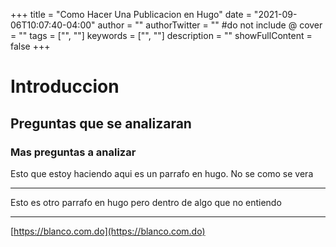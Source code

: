 +++
title = "Como Hacer Una Publicacion en Hugo"
date = "2021-09-06T10:07:40-04:00"
author = ""
authorTwitter = "" #do not include @
cover = ""
tags = ["", ""]
keywords = ["", ""]
description = ""
showFullContent = false
+++

# Introduccion
## Preguntas que se analizaran
### Mas preguntas a analizar

Esto que estoy haciendo aqui es un parrafo en hugo. No se como se vera

---
Esto es otro parrafo en hugo pero dentro de algo que no entiendo

---

[https://blanco.com.do](https://blanco.com.do)
